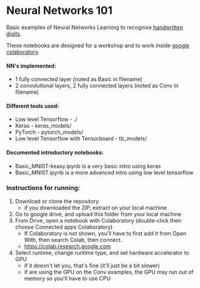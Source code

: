 # Neural Networks 101

Basic examples of Neural Networks Learning to recognise [handwritten digits](http://yann.lecun.com/exdb/mnist/).

These notebooks are designed for a workshop and to work inside [google colaboratory](https://colab.research.google.com).

#### NN's implemented:
- 1 fully connected layer (noted as Basic in filename)
- 2 convolutional layers, 2 fully connected layers (noted as Conv in filename)

#### Different tools used:
- Low level Tensorflow - ./
- Keras - keras_models/
- PyTorch - pytorch_models/
- Low level Tensorflow with Tensorboard - tb_models/

#### Documented introductory notebooks:
- Basic_MNIST-keasy.ipynb is a very basic intro using keras
- Basic_MNIST.ipynb is a more advanced intro using low level tensorflow

### Instructions for running:
1. Download or clone the repository
    - if you downloaded the ZIP, extract on your local machine
2. Go to google drive, and upload this folder from your local machine
3. From Drive, open a notebook with Colaboratory (double-click then choose Connected apps Colaboratory)
    - If Colaboratory is not shown, you'll have to first add it from Open With, then search Colab, then connect.
    - https://colab.research.google.com
4. Select runtime, change runtime type, and set hardware accelerator to GPU
    - if it doesn't let you, that's fine (it'll just be a bit slower)
    - if are using the GPU on the Conv examples, the GPU may run out of memory so you'll have to use CPU
